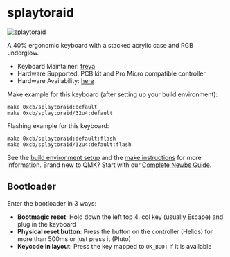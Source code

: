 # splaytoraid

![splaytoraid](https://i.imgur.com/N85DPHGh.png)

A 40% ergonomic keyboard with a stacked acrylic case and RGB underglow.

* Keyboard Maintainer: [freya](https://github.com/freya-irl)
* Hardware Supported: PCB kit and Pro Micro compatible controller
* Hardware Availability: [here](https://keeb.supply/products/splaytoraid-messenger-edition)

Make example for this keyboard (after setting up your build environment):

    make 0xcb/splaytoraid:default
    make 0xcb/splaytoraid/32u4:default
    
Flashing example for this keyboard:

    make 0xcb/splaytoraid:default:flash
    make 0xcb/splaytoraid/32u4:default:flash


See the [build environment setup](https://docs.qmk.fm/#/getting_started_build_tools) and the [make instructions](https://docs.qmk.fm/#/getting_started_make_guide) for more information. Brand new to QMK? Start with our [Complete Newbs Guide](https://docs.qmk.fm/#/newbs).

## Bootloader

Enter the bootloader in 3 ways:

* **Bootmagic reset**: Hold down the left top 4. col key (usually Escape) and plug in the keyboard
* **Physical reset button**: Press the button on the controller (Helios) for more than 500ms or just press it (Pluto)
* **Keycode in layout**: Press the key mapped to `QK_BOOT` if it is available

